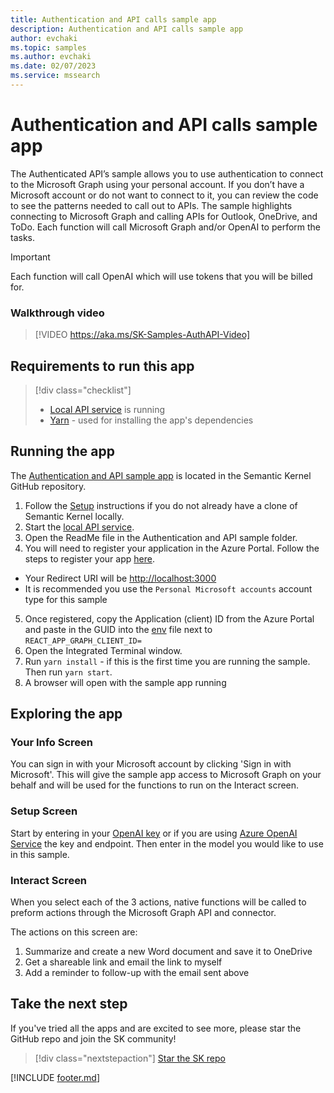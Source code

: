 ```yaml
---
title: Authentication and API calls sample app
description: Authentication and API calls sample app
author: evchaki
ms.topic: samples
ms.author: evchaki
ms.date: 02/07/2023
ms.service: mssearch
---
```

# Authentication and API calls sample app
The Authenticated API’s sample allows you to use authentication to connect to the Microsoft Graph using your personal account. If you don’t have a Microsoft account or do not want to connect to it, you can review the code to see the patterns needed to call out to APIs. The sample highlights connecting to Microsoft Graph and calling APIs for Outlook, OneDrive, and ToDo. Each function will call Microsoft Graph and/or OpenAI to perform the tasks.

> [!IMPORTANT]
> Each function will call OpenAI which will use tokens that you will be billed for. 

### Walkthrough video

> [!VIDEO https://aka.ms/SK-Samples-AuthAPI-Video]

## Requirements to run this app

> [!div class="checklist"]
> * [Local API service](/semantic-kernel/samples/localapiservice) is running
> * [Yarn](https://yarnpkg.com/getting-started/install) - used for installing the app's dependencies

## Running the app
The [Authentication and API sample app](https://aka.ms/sk/repo/samples/starter-identity) is located in the Semantic Kernel GitHub repository.

1) Follow the [Setup](/semantic-kernel/get-started) instructions if you do not already have a clone of Semantic Kernel locally.
2) Start the [local API service](/semantic-kernel/samples/localapiservice).
3) Open the ReadMe file in the Authentication and API sample folder.
4) You will need to register your application in the Azure Portal. Follow the steps to register your app [here](/azure/active-directory/develop/quickstart-register-app).
- Your Redirect URI will be <http://localhost:3000>
- It is recommended you use the `Personal Microsoft accounts` account type for this sample
5) Once registered, copy the Application (client) ID from the Azure Portal and paste in the GUID into the [env](https://aka.ms/sk/repo/starter-identity-dotenv) file next to `REACT_APP_GRAPH_CLIENT_ID=`
6) Open the Integrated Terminal window.
7) Run `yarn install` - if this is the first time you are running the sample.  Then run `yarn start`.
8) A browser will open with the sample app running

## Exploring the app

### Your Info Screen
You can sign in with your Microsoft account by clicking 'Sign in with Microsoft'.  This will give the sample app access to Microsoft Graph on your behalf and will be used for the functions to run on the Interact screen.

### Setup Screen
Start by entering in your [OpenAI key](https://openai.com/api/) or if you are using [Azure OpenAI Service](/azure/cognitive-services/openai/quickstart) the key and endpoint.  Then enter in the model you would like to use in this sample.

### Interact Screen
When you select each of the 3 actions, native functions will be called to preform actions through the Microsoft Graph API and connector.

The actions on this screen are:
1. Summarize and create a new Word document and save it to OneDrive
2. Get a shareable link and email the link to myself
3. Add a reminder to follow-up with the email sent above

## Take the next step

If you've tried all the apps and are excited to see more, please star the GitHub repo and join the SK community!

> [!div class="nextstepaction"]
> [Star the SK repo](https://aka.ms/sk/repo)

[!INCLUDE [footer.md](../includes/footer.md)]
